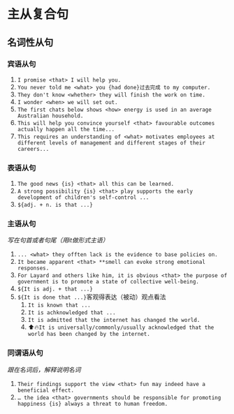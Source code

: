 # 主从复合句

##  名词性从句
### 宾语从句
1. `I promise <that> I will help you.`
2. `You never told me <what> you {had done}过去完成 to my computer.`
3. `They don't know <whether> they will finish the work on time.`
4. `I wonder <when> we will set out.`
5. `The first chats below shows <how> energy is used in an average Australian household.`
6. `This will help you convince yourself <that> favourable outcomes actually happen all the time...`
7. `This requires an understanding of <what> motivates employees at different levels of management and different stages of their careers...`
### 表语从句
1. `The good news {is} <that> all this can be learned.`
2. `A strong possibility {is} <that> play supports the early development of children's self-control ...`
3. `${adj. + n. is that ...}`
### 主语从句
_写在句首或者句尾（用it做形式主语）_
1. `... <what> they offten lack is the evidence to base policies on.`
2. `It became apparent <that> **smell can evoke strong emotional responses.`
3. `For Layard and others like him, it is obvious <that> the purpose of government is to promote a state of collective well-being.`
4. `${It is adj. + that ...}`
5. `${It is done that ...}`客观得表达（被动）观点看法
	1. `It is known that ...`
	2. `It is achknowledged that ...`
	3. `It is admitted that the internet has changed the world.`
	4. ⬆️🔥`It is universally/commonly/usually acknowledged that the world has been changed by the internet.`
### 同谓语从句 
_跟在名词后，解释说明名词_
1. `Their findings support the view <that> fun may indeed have a beneficial effect.`
2. `… the idea <that> governments should be responsible for promoting happiness {is} always a threat to human freedom.`
